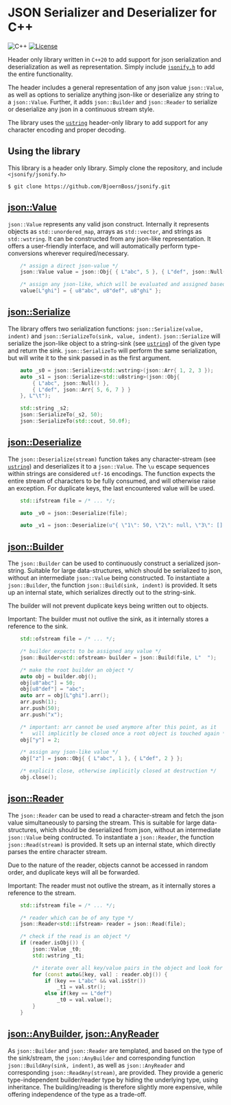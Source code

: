 # JSON Serializer and Deserializer for C++
![C++](https://img.shields.io/badge/language-c%2B%2B20-blue?style=flat-square)
[![License](https://img.shields.io/badge/license-BSD--3--Clause-brightgreen?style=flat-square)](LICENSE.txt)

Header only library written in `C++20` to add support for json serialization and deserialization as well as representation. Simply include [`jsonify.h`](jsonify.h) to add the entire functionality.

The header includes a general representation of any json value `json::Value`, as well as options to serialize anything json-like or deserialize any string to a `json::Value`. Further, it adds `json::Builder` and `json::Reader` to serialize or deserialize any json in a continuous stream style.

The library uses the [`ustring`](https://github.com/BjoernBoss/ustring.git) header-only library to add support for any character encoding and proper decoding.

## Using the library
This library is a header only library. Simply clone the repository, and include `<jsonify/jsonify.h>`

    $ git clone https://github.com/BjoernBoss/jsonify.git

## [json::Value](json-value.h)

`json::Value` represents any valid json construct. Internally it represents objects as `std::unordered_map`, arrays as `std::vector`, and strings as `std::wstring`. It can be constructed from any json-like representation. It offers a user-friendly interface, and will automatically perform type-conversions wherever required/necessary.


```C++
    /* assign a direct json-value */
    json::Value value = json::Obj{ { L"abc", 5 }, { L"def", json::Null() } };

    /* assign any json-like, which will be evaluated and assigned based on the type */
    value[L"ghi"] = { u8"abc", u8"def", u8"ghi" };
```

## [json::Serialize](json-serialize.h)

The library offers two serialization functions: `json::Serialize(value, indent)` and `json::SerializeTo(sink, value, indent)`. `json::Serialize` will serialize the json-like object to a string-sink (see [`ustring`](https://github.com/BjoernBoss/ustring.git)) of the given type and return the sink. `json::SerializeTo` will perform the same serialization, but will write it to the sink passed in as the first argument.


```C++
    auto _s0 = json::Serialize<std::wstring>(json::Arr{ 1, 2, 3 });
    auto _s1 = json::Serialize<std::u8string>(json::Obj{
        { L"abc", json::Null() },
        { L"def", json::Arr{ 5, 6, 7 } }
    }, L"\t");

    std::string _s2;
    json::SerializeTo(_s2, 50);
    json::SerializeTo(std::cout, 50.0f);
```

## [json::Deserialize](json-deserialize.h)

The `json::Deserialize(stream)` function takes any character-stream (see [`ustring`](https://github.com/BjoernBoss/ustring.git)) and deserializes it to a `json::Value`. The `\u` escape sequences within strings are considered `utf-16` encodings. The function expects the entire stream of characters to be fully consumed, and will otherwise raise an exception. For duplicate keys, the last encountered value will be used.

```C++
    std::ifstream file = /* ... */;

    auto _v0 = json::Deserialize(file);

    auto _v1 = json::Deserialize(u"{ \"1\": 50, \"2\": null, \"3\": [] }");
```

## [json::Builder](json-builder.h)

The `json::Builder` can be used to continuously construct a serialized json-string. Suitable for large data-structures, which should be serialized to json, without an intermediate `json::Value` being constructed. To instantiate a `json::Builder`, the function `json::Build(sink, indent)` is provided. It sets up an internal state, which serializes directly out to the string-sink.

The builder will not prevent duplicate keys being written out to objects.

Important: The builder must not outlive the sink, as it internally stores a reference to the sink.

```C++
    std::ofstream file = /* ... */;

    /* builder expects to be assigned any value */
    json::Builder<std::ofstream> builder = json::Build(file, L"  ");

    /* make the root builder an object */
    auto obj = builder.obj();
    obj[u8"abc"] = 50;
    obj[u8"def"] = "abc";
    auto arr = obj[L"ghi"].arr();
    arr.push(1);
    arr.push(50);
    arr.push("x");

    /* important: arr cannot be used anymore after this point, as it
    *   will implicitly be closed once a root object is touched again */
    obj["y"] = 2;

    /* assign any json-like value */
    obj["z"] = json::Obj{ { L"abc", 1 }, { L"def", 2 } };

    /* explicit close, otherwise implicitly closed at destruction */
    obj.close();
```

## [json::Reader](json-reader.h)

The `json::Reader` can be used to read a character-stream and fetch the json value simultaneously to parsing the stream. This is suitable for large data-structures, which should be deserialized from json, without an intermediate `json::Value` being contructed. To instantiate a `json::Reader`, the function `json::Read(stream)` is provided. It sets up an internal state, which directly parses the entire character stream.

Due to the nature of the reader, objects cannot be accessed in random order, and duplicate keys will all be forwarded.

Important: The reader must not outlive the stream, as it internally stores a reference to the stream.

```C++
    std::ifstream file = /* ... */;

    /* reader which can be of any type */
    json::Reader<std::ifstream> reader = json::Read(file);

    /* check if the read is an object */
    if (reader.isObj()) {
        json::Value _t0;
        std::wstring _t1;

        /* iterate over all key/value pairs in the object and look for the expected keys */
        for (const auto&[key, val] : reader.obj()) {
            if (key == L"abc" && val.isStr())
                _t1 = val.str();
            else if(key == L"def")
                _t0 = val.value();
        }
    }
```

## [json::AnyBuilder](json-builder.h), [json::AnyReader](json-reader.h)

As `json::Builder` and `json::Reader` are templated, and based on the type of the sink/stream, the `json::AnyBuilder` and corresponding function `json::BuildAny(sink, indent)`, as well as `json::AnyReader` and corresponding `json::ReadAny(stream)`, are provided. They provide a generic type-independent builder/reader type by hiding the underlying type, using inheritance. The building/reading is therefore slightly more expensive, while offering independence of the type as a trade-off.

